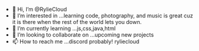 
- 👋 Hi, I’m @RylieCloud
- 👀 I’m interested in ...learning code, photography, and music is great cuz it is there when the rest of the world lets you down.
- 🌱 I’m currently learning ...js,css,java,html 
- 💞️ I’m looking to collaborate on ...upcoming new projects
- 📫 How to reach me ...discord probably! ryliecloud



<!---
RylieCloud/RylieCloud is a ✨ special ✨ repository because its `README.md` (this file) appears on your GitHub profile.
You can click the Preview link to take a look at your changes.


